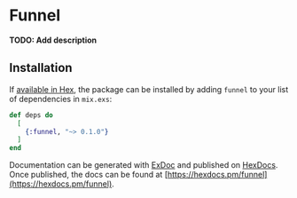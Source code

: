 # Funnel

**TODO: Add description**

## Installation

If [available in Hex](https://hex.pm/docs/publish), the package can be installed
by adding `funnel` to your list of dependencies in `mix.exs`:

```elixir
def deps do
  [
    {:funnel, "~> 0.1.0"}
  ]
end
```

Documentation can be generated with [ExDoc](https://github.com/elixir-lang/ex_doc)
and published on [HexDocs](https://hexdocs.pm). Once published, the docs can
be found at [https://hexdocs.pm/funnel](https://hexdocs.pm/funnel).

